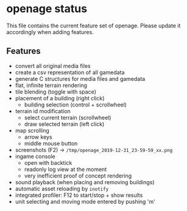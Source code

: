 openage status
==============

This file contains the current feature set of openage.
Please update it accordingly when adding features.


Features
--------

* convert all original media files
* create a csv representation of all gamedata
* generate C structures for media files and gamedata
* flat, infinite terrain rendering
* tile blending (toggle with space)
* placement of a building (right click)
  * building selection (control + scrollwheel)
* terrain id modification
  * select current terrain (scrollwheel)
  * draw selected terrain (left click)
* map scrolling
  * arrow keys
  * middle mouse button
* screenshots (F2) -> `/tmp/openage_2019-12-31_23-59-59_xx.png`
* ingame console
  * open with backtick
  * readonly log view at the moment
  * very inefficient proof of concept rendering
* sound playback (when placing and removing buildings)
* automatic asset reloading by `inotify`
* integrated profiler: F12 to start/stop + show results
* unit selecting and moving mode entered by pushing 'm'
